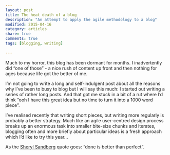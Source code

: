 ```yaml
---
layout: post
title: The heat death of a blog
description: "An attempt to apply the agile methodology to a blog"
modified: 2015-04-16
category: articles
share: true
comments: true
tags: [blogging, writing]
 
---
```

Much to my horror, this blog has been dormant for months. I inadvertently did “one of those” - a nice rush of content up front and then nothing for ages because life got the better of me.

I’m not going to write a long and self-indulgent post about all the reasons why I’ve been to busy to blog but I will say this much: I started out writing a series of rather long posts. And that got me stuck in a bit of a rut where I’d think “ooh I have this great idea but no time to turn it into a 1000 word piece”. 

I’ve realised recently that writing short pieces, but writing more regularly is probably a better strategy. Much like an agile user-centred design process breaks up an enormous task into smaller bite-size chunks and iterates, blogging often and more briefly about particular ideas is a fresh approach which I’d like to try this year...

As the <a href="http://en.wikipedia.org/wiki/Sheryl_Sandberg">Sheryl Sandberg</a> quote goes: “done is better than perfect”.
